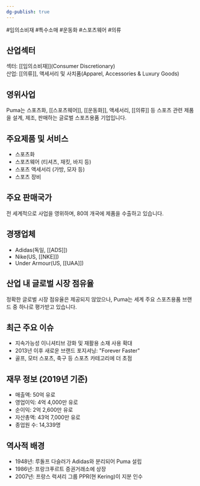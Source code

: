 ```yaml
---
dg-publish: true
---
```

#임의소비재 #특수소매 #운동화 #스포츠웨어 #의류 

## 산업섹터

섹터: [[임의소비재]](Consumer Discretionary)  
산업: [[의류]], 액세서리 및 사치품(Apparel, Accessories & Luxury Goods)

## 영위사업

Puma는 스포츠화, [[스포츠웨어]], [[운동화]], 액세서리, [[의류]] 등 스포츠 관련 제품을 설계, 제조, 판매하는 글로벌 스포츠용품 기업입니다.

## 주요제품 및 서비스

- 스포츠화
- 스포츠웨어 (티셔츠, 재킷, 바지 등)
- 스포츠 액세서리 (가방, 모자 등)
- 스포츠 장비

## 주요 판매국가

전 세계적으로 사업을 영위하며, 80여 개국에 제품을 수출하고 있습니다.

## 경쟁업체

- Adidas(독일, [[ADS]])
- Nike(US, [[NKE]])
- Under Armour(US, [[UAA]])

## 산업 내 글로벌 시장 점유율

정확한 글로벌 시장 점유율은 제공되지 않았으나, Puma는 세계 주요 스포츠용품 브랜드 중 하나로 평가받고 있습니다.

## 최근 주요 이슈

- 지속가능성 이니셔티브 강화 및 재활용 소재 사용 확대
- 2013년 이후 새로운 브랜드 포지셔닝: "Forever Faster"
- 골프, 모터 스포츠, 축구 등 스포츠 카테고리에 더 초점

## 재무 정보 (2019년 기준)

- 매출액: 50억 유로
- 영업이익: 4억 4,000만 유로
- 순이익: 2억 2,600만 유로
- 자산총액: 43억 7,000만 유로
- 종업원 수: 14,339명

## 역사적 배경

- 1948년: 루돌프 다슬러가 Adidas와 분리되어 Puma 설립
- 1986년: 프랑크푸르트 증권거래소에 상장
- 2007년: 프랑스 럭셔리 그룹 PPR(현 Kering)이 지분 인수